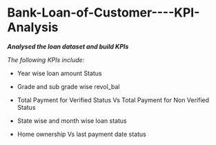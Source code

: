 # Bank-Loan-of-Customer----KPI-Analysis

***Analysed the loan dataset and build KPIs*** 

*The following KPIs include:*
* Year wise loan amount Status

* Grade and sub grade wise revol_bal

* Total Payment for Verified Status Vs Total Payment for Non Verified Status

* State wise and month wise loan status

* Home ownership Vs last payment date status
